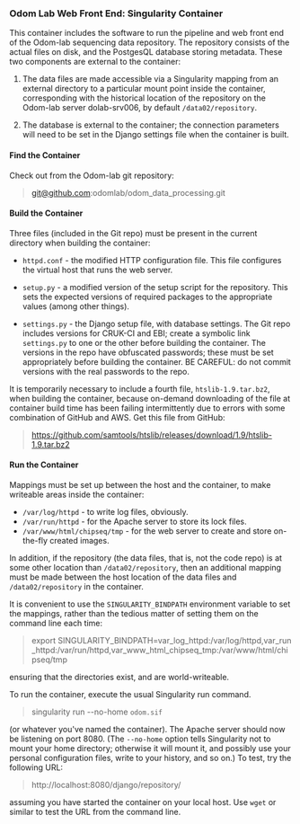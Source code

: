 ### Odom Lab Web Front End: Singularity Container

This container includes the software to run the pipeline and web front end of the Odom-lab sequencing data repository.  The repository consists of the actual files on disk, and the PostgesQL database storing metadata.  These two components are external to the container:

1. The data files are made accessible via a Singularity mapping from an external directory to a particular mount point inside the container, corresponding with the historical location of the repository on the Odom-lab server dolab-srv006, by default <code>/data02/repository</code>.

2. The database is external to the container; the connection parameters will need to be set in the Django settings file when the container is built.

#### Find the Container

Check out from the Odom-lab git repository:

> git@github.com:odomlab/odom_data_processing.git

#### Build the Container

Three files (included in the Git repo) must be present in the current directory when building the container:

 * <code>httpd.conf</code> - the modified HTTP configuration file. This file configures the virtual host that runs the web server.

 * <code>setup.py</code> - a modified version of the setup script for the repository. This sets the expected versions of required packages to the appropriate values (among other things).

 * <code>settings.py</code> - the Django setup file, with database settings.  The Git repo includes versions for CRUK-CI and EBI; create a symbolic link <code>settings.py</code> to one or the other before building the container.  The versions in the repo have obfuscated passwords; these must be set appropriately before building the container.  BE CAREFUL: do not commit versions with the real passwords to the repo.

It is temporarily necessary to include a fourth file, <code>htslib-1.9.tar.bz2</code>, when building the container, because on-demand downloading of the file at container build time has been failing intermittently due to errors with some combination of GitHub and AWS.  Get this file from GitHub:

> https://github.com/samtools/htslib/releases/download/1.9/htslib-1.9.tar.bz2

#### Run the Container

Mappings must be set up between the host and the container, to make writeable areas inside the container:

 * <code>/var/log/httpd</code> - to write log files, obviously.
 * <code>/var/run/httpd</code> - for the Apache server to store its lock files.
 * <code>/var/www/html/chipseq/tmp</code> - for the web server to create and store on-the-fly created images.

In addition, if the repository (the data files, that is, not the code repo) is at some other location than <code>/data02/repository</code>, then an additional mapping must be made between the host location of the data files and <code>/data02/repository</code> in the container.

It is convenient to use the <code>SINGULARITY_BINDPATH</code> environment variable to set the mappings, rather than the tedious matter of setting them on the command line each time:

> export&nbsp;SINGULARITY_BINDPATH=var_log_httpd:/var/log/httpd,var_run_httpd:/var/run/httpd,var_www_html_chipseq_tmp:/var/www/html/chipseq/tmp

ensuring that the directories exist, and are world-writeable.

To run the container, execute the usual Singularity run command.

> singularity run --no-home <code>odom.sif</code>

(or whatever you've named the container).  The Apache server should now be listening on port 8080.  (The <code>--no-home</code> option tells Singularity not to mount your home directory; otherwise it will mount it, and possibly use your personal configuration files, write to your history, and so on.)  To test, try the following URL:

> http://localhost:8080/django/repository/

assuming you have started the container on your local host.  Use <code>wget</code> or similar to test the URL from the command line.

